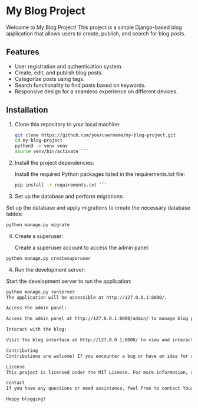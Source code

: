 # My Blog Project

Welcome to My Blog Project! This project is a simple Django-based blog application that allows users to create, publish, and search for blog posts.

## Features

- User registration and authentication system.
- Create, edit, and publish blog posts.
- Categorize posts using tags.
- Search functionality to find posts based on keywords.
- Responsive design for a seamless experience on different devices.

## Installation

1. Clone this repository to your local machine:

   ```bash
   git clone https://github.com/yourusername/my-blog-project.git
   cd my-blog-project
   python3 -m venv venv
   source venv/bin/activate ```
2. Install the project dependencies:

   Install the required Python packages listed in the requirements.txt file:
   ```bash
   pip install -r requirements.txt ```

3. Set up the database and perform migrations:

  Set up the database and apply migrations to create the necessary database tables:
  
  ```bash
  python manage.py migrate
  ```

4. Create a superuser:
  
   Create a superuser account to access the admin panel:

  ```bash
  python manage.py createsuperuser
  ```
 

4. Run the development server:

Start the development server to run the application:

```bash
python manage.py runserver
The application will be accessible at http://127.0.0.1:8000/.

Access the admin panel:

Access the admin panel at http://127.0.0.1:8000/admin/ to manage blog posts, comments, and other site content. Log in using the superuser credentials you created.

Interact with the blog:

Visit the blog interface at http://127.0.0.1:8000/ to view and interact with blog posts. You can use the search bar to find posts based on keywords.

Contributing
Contributions are welcome! If you encounter a bug or have an idea for an improvement, please open an issue or submit a pull request.

License
This project is licensed under the MIT License. For more information, refer to the LICENSE file.

Contact
If you have any questions or need assistance, feel free to contact Your Name.

Happy blogging!
